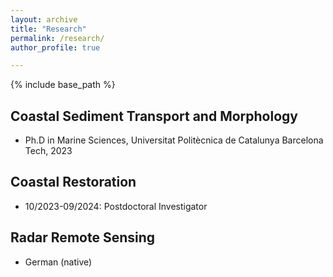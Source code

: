 ```yaml
---
layout: archive
title: "Research"
permalink: /research/
author_profile: true

---
```


{% include base_path %}

Coastal Sediment Transport and Morphology
------
* Ph.D in Marine Sciences, Universitat Politècnica de Catalunya Barcelona Tech, 2023
 

Coastal Restoration
------
* 10/2023-09/2024: Postdoctoral Investigator


Radar Remote Sensing
------
* German (native)

